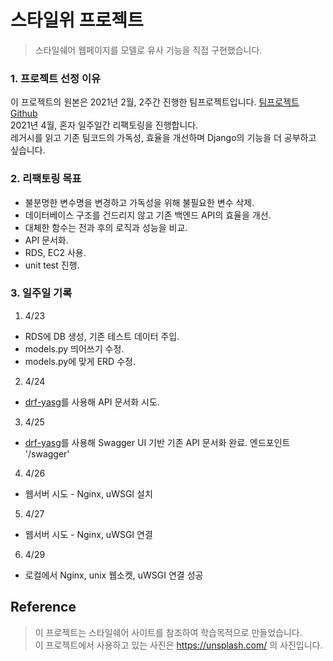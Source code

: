 # 스타일위 프로젝트
> 스타일쉐어 웹페이지를 모델로 유사 기능을 직접 구현했습니다.  

### 1. 프로젝트 선정 이유
이 프로젝트의 원본은 2021년 2월, 2주간 진행한 팀프로젝트입니다. [팀프로젝트 Github](https://github.com/phin09/17-1st-StyleWe-backend)  
2021년 4월, 혼자 일주일간 리팩토링을 진행합니다.  
레거시를 읽고 기존 팀코드의 가독성, 효율을 개선하며 Django의 기능을 더 공부하고 싶습니다.  

### 2. 리팩토링 목표
- 불분명한 변수명을 변경하고 가독성을 위해 불필요한 변수 삭제.  
- 데이터베이스 구조를 건드리지 않고 기존 백엔드 API의 효율을 개선.  
- 대체한 함수는 전과 후의 로직과 성능을 비교.
- API 문서화.  
- RDS, EC2 사용.  
- unit test 진행.  

### 3. 일주일 기록
1. 4/23
- RDS에 DB 생성, 기존 테스트 데이터 주입.
- models.py 띄어쓰기 수정.
- models.py에 맞게 ERD 수정.
2. 4/24
- [drf-yasg](https://github.com/axnsan12/drf-yasg)를 사용해 API 문서화 시도.
3. 4/25
- [drf-yasg](https://github.com/axnsan12/drf-yasg)를 사용해 Swagger UI 기반 기존 API 문서화 완료. 엔드포인트 '/swagger'
4. 4/26
- 웹서버 시도 - Nginx, uWSGI 설치
5. 4/27
- 웹서버 시도 - Nginx, uWSGI 연결
6. 4/29
- 로컬에서 Nginx, unix 웹소켓, uWSGI 연결 성공

## Reference
> 이 프로젝트는 스타일쉐어 사이트를 참조하여 학습목적으로 만들었습니다.  
> 이 프로젝트에서 사용하고 있는 사진은 https://unsplash.com/ 의 사진입니다.

